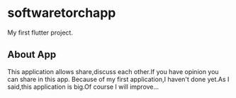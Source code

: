 # softwaretorchapp

My first flutter project.

## About App

This application allows share,discuss each other.If you have opinion you can share in this app.
Because of my first application,I haven't done yet.As I said,this application is big.Of course I will improve...
